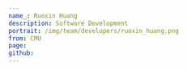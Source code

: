 ```yaml
---
name_: Ruoxin Huang
description: Software Development
portrait: /img/team/developers/ruoxin_huang.png
from: CMU
page:
github:
---
```

